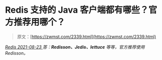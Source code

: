 <!--yml
category: 未分类
date: 0001-01-01 00:00:00
-->

# Redis 支持的 Java 客户端都有哪些？官方推荐用哪个？

> 原文：[https://zwmst.com/2339.html](https://zwmst.com/2339.html)

   [ *Redis* ](https://zwmst.com/redis)*[ <time datetime="2021-08-23T09:49:40+08:00"> 2021-08-23 </time> ](https://zwmst.com/2339.html)  答：**Redisson、Jedis、lettuce** 等等，官方推荐使用 Redisson。*